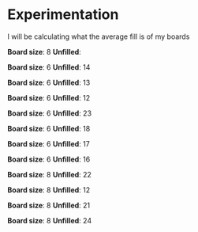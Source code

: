 # Experimentation
I will be calculating what the average fill is of my boards

**Board size**: 8
**Unfilled**:

**Board size**: 6
**Unfilled**: 14

**Board size**: 6
**Unfilled**: 13

**Board size**: 6
**Unfilled**: 12

**Board size**: 6
**Unfilled**: 23

**Board size**: 6
**Unfilled**: 18

**Board size**: 6
**Unfilled**: 17

**Board size**: 6
**Unfilled**: 16

**Board size**: 8
**Unfilled**: 22

**Board size**: 8
**Unfilled**: 12

**Board size**: 8
**Unfilled**: 21

**Board size**: 8
**Unfilled**: 24

